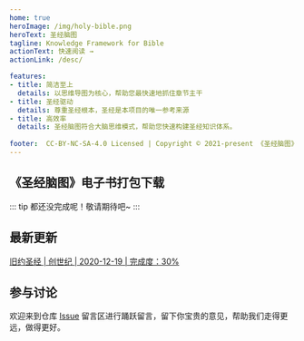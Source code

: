 ```yaml
---
home: true
heroImage: /img/holy-bible.png
heroText: 圣经脑图
tagline: Knowledge Framework for Bible
actionText: 快速阅读 →
actionLink: /desc/

features:
- title: 简洁至上
  details: 以思维导图为核心，帮助您最快速地抓住章节主干
- title: 圣经驱动
  details: 尊重圣经根本，圣经是本项目的唯一参考来源
- title: 高效率
  details: 圣经脑图符合大脑思维模式，帮助您快速构建圣经知识体系。 
  
footer:  CC-BY-NC-SA-4.0 Licensed | Copyright © 2021-present 《圣经脑图》项目组
---
```


## 《圣经脑图》电子书打包下载

::: tip
都还没完成呢！敬请期待吧~
:::

## 最新更新

 [  旧约圣经  |  创世纪  |  2020-12-19  |  完成度：30%  ](/book/Genesis.md)



## 参与讨论

欢迎来到仓库 [Issue](https://gitee.com/wangxin_leo/knowledge-framework-for-bible/issues/I2A0HT) 留言区进行踊跃留言，留下你宝贵的意见，帮助我们走得更远，做得更好。

